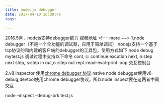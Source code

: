 ```yaml
---
title: node.js debugger
date: 2017-04-10 16:39:45
tags:

---
```


2016.5月，nodejs支持debugger能力
[视频地址](https://www.youtube.com/watch?v=x8u0n4dT-WI&feature=youtu.be&t=2571)
<!−− more −−>
1.node debugger（不是一个全功能的调试器，应用于简单调试）
nodejs支持一个基于tcp协议的和内建的客户端的debugger的工具包，使用方式如下
node debug mytest.js
调试过程中支持以下命令
cont, c: continue excution
next, n:step next
step, s:step in
out,o :step out
repl :read-eval-print loop 交互控制台

2.v8 inspector
使用[chrome debugger 协议](https://chromedevtools.github.io/debugger-protocol-viewer/)
native node debugger使用v8-debug,devtool使用chrome debugger协议，所以node inspect要在这两者中间交互

node –inspect –debug-brk test.js

